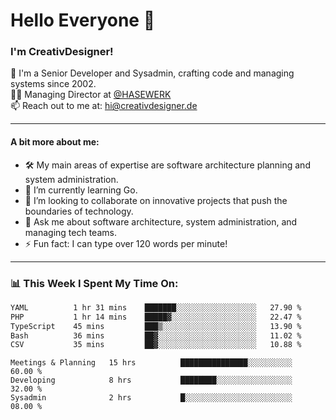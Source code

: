 # Hello Everyone 👋

### I'm CreativDesigner!

🔭 I'm a Senior Developer and Sysadmin, crafting code and managing systems since 2002.  
👨‍💼 Managing Director at [@HASEWERK](https://github.com/HASEWERK)  
📫 Reach out to me at: [hi@creativdesigner.de](mailto:hi@creativdesigner.de)  

---

#### A bit more about me:

- 🛠 My main areas of expertise are software architecture planning and system administration.
- 🌱 I’m currently learning Go.
- 👯 I’m looking to collaborate on innovative projects that push the boundaries of technology.
- 💬 Ask me about software architecture, system administration, and managing tech teams.
- ⚡ Fun fact: I can type over 120 words per minute!  

---

### 📊 **This Week I Spent My Time On:**

<!--START_SECTION:waka-->

```txt
YAML          1 hr 31 mins    ███████░░░░░░░░░░░░░░░░░░   27.90 %
PHP           1 hr 14 mins    █████▓░░░░░░░░░░░░░░░░░░░   22.47 %
TypeScript    45 mins         ███▒░░░░░░░░░░░░░░░░░░░░░   13.90 %
Bash          36 mins         ██▓░░░░░░░░░░░░░░░░░░░░░░   11.02 %
CSV           35 mins         ██▓░░░░░░░░░░░░░░░░░░░░░░   10.88 %
```

<!--END_SECTION:waka-->

```text
Meetings & Planning   15 hrs          ███████████████░░░░░░░░░░   60.00 % 
Developing            8 hrs           ████████░░░░░░░░░░░░░░░░░   32.00 % 
Sysadmin              2 hrs           █░░░░░░░░░░░░░░░░░░░░░░░░   08.00 %

